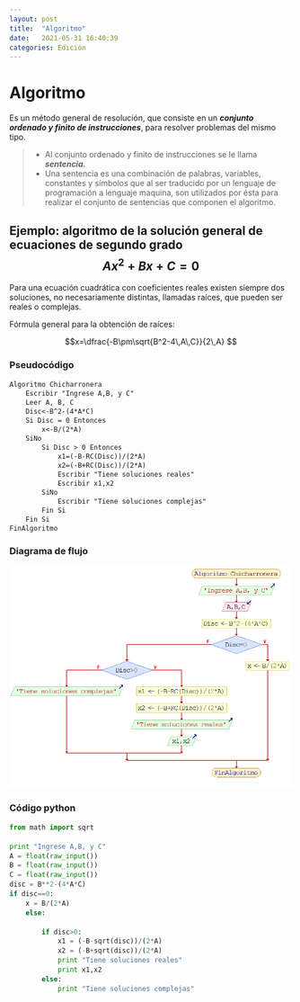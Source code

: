 ```yaml
---
layout: post
title:  "Algoritmo"
date:   2021-05-31 16:40:39
categories: Edición
---
```


# Algoritmo

Es un método general de resolución, que consiste en un **_conjunto ordenado y finito de instrucciones_**, para resolver problemas del mismo tipo. 

> + Al conjunto ordenado y finito de instrucciones se le llama **_sentencia_**. 
> + Una sentencia es una combinación de palabras, variables, constantes y símbolos que al ser traducido por un lenguaje de programación a lenguaje maquina, son utilizados por ésta para realizar el conjunto de sentencias que componen el algoritmo.

## Ejemplo: algoritmo de la solución general de ecuaciones de segundo grado $$Ax^2+Bx+C=0$$

Para una ecuación cuadrática con coeficientes reales existen siempre dos soluciones, no necesariamente distintas, llamadas raíces, que pueden ser reales o complejas. 

Fórmula general para la obtención de raíces:

$$x=\dfrac{-B\pm\sqrt{B^2-4\,A\,C}}{2\,A}  $$

### Pseudocódigo 

```
Algoritmo Chicharronera
	Escribir "Ingrese A,B, y C"
	Leer A, B, C
	Disc<-B^2-(4*A*C)
	Si Disc = 0 Entonces
		x<-B/(2*A)
	SiNo
		Si Disc > 0 Entonces
			x1=(-B-RC(Disc))/(2*A)
			x2=(-B+RC(Disc))/(2*A)
			Escribir "Tiene soluciones reales"
			Escribir x1,x2
		SiNo
			Escribir "Tiene soluciones complejas"			
		Fin Si
	Fin Si	
FinAlgoritmo
```
### Diagrama de flujo

![](https://github.com/css-umar/Programacion/blob/master/images/AlgoritmoChicahrronera.png)


### Código python

```python
from math import sqrt

print "Ingrese A,B, y C"
A = float(raw_input())
B = float(raw_input())
C = float(raw_input())
disc = B**2-(4*A*C)
if disc==0:
    x = B/(2*A)
	else:
             
		if disc>0:
            x1 = (-B-sqrt(disc))/(2*A)
			x2 = (-B+sqrt(disc))/(2*A)
			print "Tiene soluciones reales"
			print x1,x2
		else:
			print "Tiene soluciones complejas"
```





